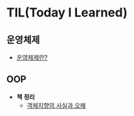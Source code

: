 # TIL(Today I Learned)
## 운영체제
- [운영체제란?](OS/운영체제란%3F.md)
## OOP
- **책 정리**
  - [객체지향의 사실과 오해](OOP/객체지향의사실과오해.md)

